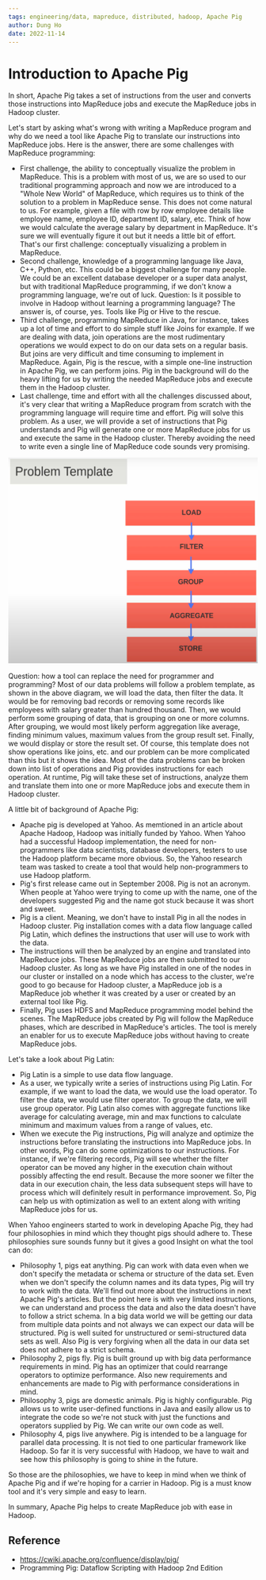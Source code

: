 ```yaml
---
tags: engineering/data, mapreduce, distributed, hadoop, Apache Pig
author: Dung Ho
date: 2022-11-14
---
```


# Introduction to Apache Pig

In short, Apache Pig takes a set of instructions from the user and converts those instructions into MapReduce jobs and execute the MapReduce jobs in Hadoop cluster.

Let's start by asking what's wrong with writing a MapReduce program and why do we need a tool like Apache Pig to translate our instructions into MapReduce jobs.
Here is the answer, there are some challenges with MapReduce programming:
- First challenge, the ability to conceptually visualize the problem in MapReduce. 
This is a problem with most of us, we are so used to our traditional programming approach and now we are introduced to a "Whole New World" of MapReduce, which requires us to think of the solution to a problem in MapReduce sense. 
This does not come natural to us. 
For example, given a file with row by row employee details like employee name, employee ID, department ID, salary, etc. 
Think of how we would calculate the average salary by department in MapReduce. 
It's sure we will eventually figure it out but it needs a little bit of effort. 
That's our first challenge: conceptually visualizing a problem in MapReduce.
- Second challenge, knowledge of a programming language like Java, C++, Python, etc. 
This could be a biggest challenge for many people. 
We could be an excellent database developer or a super data analyst, but with traditional MapReduce programming, if we don't know a programming language, we're out of luck.
Question: Is it possible to involve in Hadoop without learning a programming language? 
The answer is, of course, yes. 
Tools like Pig or Hive to the rescue. 
- Third challenge, programming MapReduce in Java, for instance, takes up a lot of time and effort to do simple stuff like Joins for example. 
If we are dealing with data, join operations are the most rudimentary operations we would expect to do on our data sets on a regular basis. 
But joins are very difficult and time consuming to implement in MapReduce. 
Again, Pig is the rescue, with a simple one-line instruction in Apache Pig, we can perform joins. 
Pig in the background will do the heavy lifting for us by writing the needed MapReduce jobs and execute them in the Hadoop cluster. 
- Last challenge, time and effort with all the challenges discussed about, it's very clear that writing a MapReduce program from scratch with the programming language will require time and effort.
Pig will solve this problem. 
As a user, we will provide a set of instructions that Pig understands and Pig will generate one or more MapReduce jobs for us and execute the same in the Hadoop cluster. 
Thereby avoiding the need to write even a single line of MapReduce code sounds very promising.

![](apache-pig/problem-template.png)

Question: how a tool can replace the need for programmer and programming? Most of our data problems will follow a problem template, as shown in the above diagram, we will load the data, then filter the data. 
It would be for removing bad records or removing some records like employees with salary greater than hundred thousand. 
Then, we would perform some grouping of data, that is grouping on one or more columns. 
After grouping, we would most likely perform aggregation like average, finding minimum values, maximum values from the group result set. 
Finally, we would display or store the result set. 
Of course, this template does not show operations like joins, etc. and our problem can be more complicated than this but it shows the idea. 
Most of the data problems can be broken down into list of operations and Pig provides instructions for each operation. 
At runtime, Pig will take these set of instructions, analyze them and translate them into one or more MapReduce jobs and execute them in Hadoop cluster.

A little bit of background of Apache Pig: 
- Apache pig is developed at Yahoo. As memtioned in an article about Apache Hadoop, Hadoop was initially funded by Yahoo. 
When Yahoo had a successful Hadoop implementation, the need for non-programmers like data scientists, database developers, testers to use the Hadoop platform became more obvious. 
So, the Yahoo research team was tasked to create a tool that would help non-programmers to use Hadoop platform.
- Pig's first release came out in September 2008. Pig is not an acronym. 
When people at Yahoo were trying to come up with the name, one of the developers suggested Pig and the name got stuck because it was short and sweet. 
- Pig is a client. Meaning, we don't have to install Pig in all the nodes in Hadoop cluster. 
Pig installation comes with a data flow language called Pig Latin, which defines the instructions that user will use to work with the data. 
- The instructions will then be analyzed by an engine and translated into MapReduce jobs.
These MapReduce jobs are then submitted to our Hadoop cluster. 
As long as we have Pig installed in one of the nodes in our cluster or installed on a node which has access to the cluster, we're good to go because for Hadoop cluster, a MapReduce job is a MapReduce job whether it was created by a user or created by an external tool like Pig. 
- Finally, Pig uses HDFS and MapReduce programming model behind the scenes.
The MapReduce jobs created by Pig will follow the MapReduce phases, which are described in MapReduce's articles. 
The tool is merely an enabler for us to execute MapReduce jobs without having to create MapReduce jobs.

Let's take a look about Pig Latin:
- Pig Latin is a simple to use data flow language. 
- As a user, we typically write a series of instructions using Pig Latin. 
For example, if we want to load the data, we would use the load operator. 
To filter the data, we would use filter operator. 
To group the data, we will use group operator. 
Pig Latin also comes with aggregate functions like average for calculating average, min and max functions to calculate minimum and maximum values from a range of values, etc. 
- When we execute the Pig instructions, Pig will analyze and optimize the instructions before translating the instructions into MapReduce jobs. 
In other words, Pig can do some optimizations to our instructions.
For instance, if we're filtering records, Pig will see whether the filter operator can be moved any higher in the execution chain without possibly affecting the end result. 
Because the more sooner we filter the data in our execution chain, the less data subsequent steps will have to process which will definitely result in performance improvement. 
So, Pig can help us with optimization as well to an extent along with writing MapReduce jobs for us. 

When Yahoo engineers started to work in developing Apache Pig, they had four philosophies in mind which they thought pigs should adhere to. These philosophies sure sounds funny but it gives a good Insight on what the tool can do:
- Philosophy 1, pigs eat anything. 
Pig can work with data even when we don't specify the metadata or schema or structure of the data set.
Even when we don't specify the column names and its data types, Pig will try to work with the data. We'll find out more about the instructions in next Apache Pig's articles. 
But the point here is with very limited instructions, we can understand and process the data and also the data doesn't have to follow a strict schema. 
In a big data world we will be getting our data from multiple data points and not always we can expect our data will be structured. 
Pig is well suited for unstructured or semi-structured data sets as well. 
Also Pig is very forgiving when all the data in our data set does not adhere to a strict schema.
- Philosophy 2, pigs fly. 
Pig is built ground up with big data performance requirements in mind. 
Pig has an optimizer that could rearrange operators to optimize performance. 
Also new requirements and enhancements are made to Pig with performance considerations in mind. 
- Philosophy 3, pigs are domestic animals. 
Pig is highly configurable. 
Pig allows us to write user-defined functions in Java and easily allow us to integrate the code so we're not stuck with just the functions and operators supplied by Pig. 
We can write our own code as well.
- Philosophy 4, pigs live anywhere. 
Pig is intended to be a language for parallel data processing. 
It is not tied to one particular framework like Hadoop. 
So far it is very successful with Hadoop, we have to wait and see how this philosophy is going to shine in the future.

So those are the philosophies, we have to keep in mind when we think of Apache Pig and if we're hoping for a carrier in Hadoop. 
Pig is a must know tool and it's very simple and easy to learn.

In summary, Apache Pig helps to create MapReduce job with ease in Hadoop.

## Reference

- https://cwiki.apache.org/confluence/display/pig/
- Programming Pig: Dataflow Scripting with Hadoop 2nd Edition